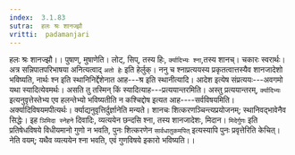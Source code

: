 ```yaml
---
index:  3.1.83
sutra:  हलः श्रः शानज्झौ
vritti:  padamanjari
---
```


हलः श्रः शानज्झौ।। पुषाण्, मुषाणेति। लोट्, सिप्, तस्य हिः, `र्क्यादिभ्यः श्ना`,तस्य शानच्। चकारः स्वरार्थः। अत्र सन्निपातपरिभाषया अनित्यत्वाद् `अतो हेः` इति हेर्लुक्।
ननु च श्नाप्रत्ययस्य प्रकृतत्वात्तस्यैव शानजादेशो भविष्यति, नार्थः श्न इति स्थानिनिर्द्देशेनात आह---श्र इति स्थानीत्यादि। आदेश इत्येष संप्रत्ययः---अवगमो यथा स्यादित्येवमर्थः। असति तु तस्मिन् किं स्यादित्याह---प्रत्ययान्तरमिति। अस्तु प्रत्ययान्तरम्, `र्क्यादिभ्यः` इत्यनुवृत्तेस्तेभ्य एव हलन्तेभ्यो भविष्यतीति न कश्चिद्दोष इत्यत आह----सर्वविषयमिति। अर्क्यादिविषयमपीत्यर्थः। र्क्याद्यनुवृत्तिर्दुर्ज्ञानेति मन्यते। शानचः शित्करणञ्चिन्त्यप्रयोजनम्; स्थानिवद्भावेनैव सिद्धेः। इह `ञिमिदा स्नेहने` दिवादिः, व्यत्ययेन छन्दसि श्ना, तस्य शानजादेशः, मिदान। `मिदेर्गुणः` इति प्रतिषेधविषये विधीयमानो गुणो न भवति, पुनः शित्करणेन `सार्वधातुकमपित्` इत्यस्यापि पुनः प्रवृत्तेरिति केचित्। नेति वयम्; यथैव व्यत्ययेन श्ना भवति, एवं गुणविषये इकारो भविष्यति।।
